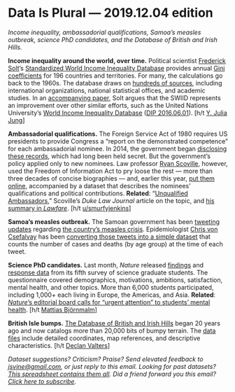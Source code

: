Data Is Plural — 2019.12.04 edition
===================================

*Income inequality, ambassadorial qualifications, Samoa’s measles outbreak, science PhD candidates, and the Database of British and Irish Hills.*


__Income inequality around the world, over time.__ Political scientist [Frederick Solt](https://fsolt.org/)’s [Standardized World Income Inequality Database](https://fsolt.org/swiid/) provides annual [Gini coefficients](https://en.wikipedia.org/wiki/Gini_coefficient) for 196 countries and territories. For many, the calculations go back to the 1960s. The database draws on [hundreds of sources](https://fsolt.org/swiid/swiid_source/), including international organizations, national statistical offices, and academic studies. In an [accompanying paper](https://osf.io/preprints/socarxiv/mwnje/), Solt argues that the SWIID represents an improvement over other similar efforts, such as the United Nations University’s [World Income Inequality Database](https://www.wider.unu.edu/project/wiid-world-income-inequality-database) ([DIP 2016.06.01](https://www.data-is-plural.com/archive/2016-06-01-edition)). [h/t [Y. Julia Jung](https://twitter.com/YJuliaJung/status/1200986856881610753)]


__Ambassadorial qualifications.__ The Foreign Service Act of 1980 requires US presidents to provide Congress a “report on the demonstrated competence” for each ambassadorial nominee. In 2014, the government began [disclosing these records](https://www.state.gov/resources-bureau-of-human-resources/), which had long been held secret. But the government’s policy applied only to new nominees. Law professor [Ryan Scoville](https://ryanscoville.com/about/), however, used the Freedom of Information Act to pry loose the rest — more than three decades of concise biographies — and, earlier this year, [put them online](https://ryanscoville.com/2019/02/13/certificates-of-competency-for-nominees-to-be-chiefs-of-mission-1980-2014/), accompanied by a dataset that describes the nominees’ qualifications and political contributions. __Related__: “[Unqualified Ambassadors](https://papers.ssrn.com/sol3/papers.cfm?abstract_id=3333988),” Scoville’s *Duke Law Journal* article on the topic, and [his summary in *Lawfare*](https://www.lawfareblog.com/troubling-trends-ambassadorial-appointments-1980-present). [h/t [u/smurfyjenkins](https://www.reddit.com/r/IRstudies/comments/e31izg/dataset_the_professional_qualifications_and/)]


__Samoa’s measles outbreak.__ The Samoan government has been [tweeting updates](https://twitter.com/samoagovt/status/1201637336515112960) regarding [the country’s measles crisis](https://en.wikipedia.org/wiki/2019_Samoa_measles_outbreak). Epidemiologist [Chris von Csefalvay](https://bitsandbugs.io/chris-von-csefalvay/) has been [converting those tweets into a simple dataset](https://github.com/chrisvoncsefalvay/samoa-measles-2019) that counts the number of cases and deaths (by age group) at the time of each tweet.


__Science PhD candidates.__ Last month, *Nature* released [findings](https://www.nature.com/articles/d41586-019-03459-7) and [response data](https://figshare.com/s/74a5ea79d76ad66a8af8) from its fifth survey of science graduate students. The questionnaire covered demographics, motivations, ambitions, satisfaction, mental health, and other topics. More than 6,000 students participated, including 1,000+ each living in Europe, the Americas, and Asia. __Related__: [*Nature*’s editorial board calls for “urgent attention” to students’ mental health](https://www.nature.com/articles/d41586-019-03489-1). [h/t [Mattias Björnmalm](https://twitter.com/bearore/status/1195296027567443974)]


__British Isle bumps.__ [The Database of British and Irish Hills](http://www.hills-database.co.uk/index.html) began 20 years ago and now catalogs more than 20,000 bits of bumpy terrain. The [data files](http://www.hills-database.co.uk/downloads.html) include detailed coordinates, map references, and descriptive characteristics. [h/t [Declan Valters](https://twitter.com/dvalts/status/1192513425307504645)]


*Dataset suggestions? Criticism? Praise? Send elevated feedback to jsvine@gmail.com, or just reply to this email. Looking for past datasets? [This spreadsheet contains them all](https://docs.google.com/spreadsheets/d/1wZhPLMCHKJvwOkP4juclhjFgqIY8fQFMemwKL2c64vk). Did a friend forward you this email? [Click here to subscribe](https://tinyletter.com/data-is-plural).*
